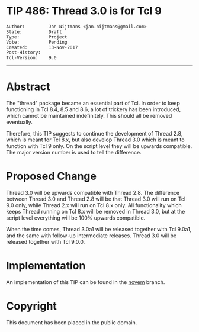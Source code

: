 # TIP 486: Thread 3.0 is for Tcl 9
	Author:         Jan Nijtmans <jan.nijtmans@gmail.com>
	State:          Draft
	Type:           Project
	Vote:           Pending
	Created:        13-Nov-2017
	Post-History:   
	Tcl-Version:    9.0
-----

# Abstract

The "thread" package became an essential part of Tcl. In order to keep functioning
in Tcl 8.4, 8.5 and 8.6, a lot of trickery has been introduced, which cannot
be maintained indefinitely. This should all be removed eventually.

Therefore, this TIP suggests to continue the development of Thread 2.8, which is
meant for Tcl 8.x, but also develop Thread 3.0 which is meant to function with
Tcl 9 only. On the script level they will be upwards compatible. The major version
number is used to tell the difference.

# Proposed Change

Thread 3.0 will be upwards compatible with Thread 2.8. The difference between Thread 3.0
and Thread 2.8 will be that Thread 3.0 will run on Tcl 9.0 only, while Thread 2.x will
run on Tcl 8.x only. All functionality which keeps Thread running on Tcl 8.x will be
removed in Thread 3.0, but at the script level everything will be 100% upwards compatible.

When the time comes, Thread 3.0a1 will be released together with Tcl 9.0a1, and the same
with follow-up intermediate releases. Thread 3.0 will be released together with Tcl 9.0.0.


# Implementation

An implementation of this TIP can be found in the [novem](https://core.tcl-lang.org/thread/timeline?r=novem) branch.

# Copyright

This document has been placed in the public domain.
